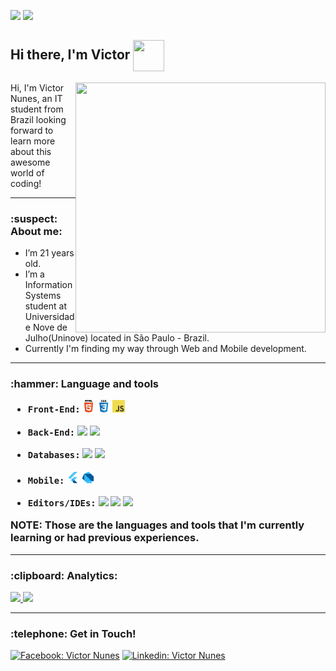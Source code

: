 ![](https://img.shields.io/github/followers/VictorNuPe?logo=github)
![](https://komarev.com/ghpvc/?username=VictorNuPe&color=blue&style=flat)

<h2> Hi there, I'm Victor <img align="center" src="https://media2.giphy.com/media/xT9IgB5Q6QYqarxeIU/giphy.webp?cid=ecf05e479vkv2gcute8g4bncigwpjhog0xeb19xb9e9u2cnp&rid=giphy.webp&ct=s" height="50" width="50"> </h2>

<img align="right" src="https://media.giphy.com/media/dYyRWrXb9OpfYbhNY4/giphy.gif" height="400" width="400">

Hi, I'm Victor Nunes, an IT student from Brazil looking forward to learn more about this awesome world of coding!

<hr>

<h3>:suspect: About me:</h3>

- I’m 21 years old.
- I’m a Information Systems student at Universidade Nove de Julho(Uninove) located in São Paulo - Brazil.
- Currently I'm finding my way through Web and Mobile development.

<hr>

<h3>:hammer: Language and tools</3>

- ``Front-End:``
<code><img height="20" src="https://raw.githubusercontent.com/github/explore/80688e429a7d4ef2fca1e82350fe8e3517d3494d/topics/html/html.png"></code>
<code><img height="20" src="https://raw.githubusercontent.com/github/explore/80688e429a7d4ef2fca1e82350fe8e3517d3494d/topics/css/css.png"></code>
<code><img height="20" src="https://raw.githubusercontent.com/github/explore/80688e429a7d4ef2fca1e82350fe8e3517d3494d/topics/javascript/javascript.png"></code>

- ``Back-End:``
<code><img height="20" src="https://logodownload.org/wp-content/uploads/2016/10/php-logo.png"></code>
<code><img height="20" src="https://upload.wikimedia.org/wikipedia/commons/f/f1/Ruby_logo.png"></code>

- ``Databases:``
<code><img height="20" src="https://d1.awsstatic.com/asset-repository/products/amazon-rds/1024px-MySQL.ff87215b43fd7292af172e2a5d9b844217262571.png"></code>
<code><img height="20" src="https://img1.gratispng.com/20180704/hwt/kisspng-microsoft-sql-server-database-server-computer-icon-database-5b3c51e96f2372.0675852115306797854552.jpg"></code>

- ``Mobile:``
<code><img height="20" src="https://raw.githubusercontent.com/github/explore/80688e429a7d4ef2fca1e82350fe8e3517d3494d/topics/flutter/flutter.png"></code>
<code><img height="20" src="https://raw.githubusercontent.com/github/explore/80688e429a7d4ef2fca1e82350fe8e3517d3494d/topics/dart/dart.png"></code>

- ``Editors/IDEs:``
<code><img height="20" src="https://upload.wikimedia.org/wikipedia/commons/thumb/9/9a/Visual_Studio_Code_1.35_icon.svg/1024px-Visual_Studio_Code_1.35_icon.svg.png"></code>
<code><img height="20" src="https://community.chocolatey.org/content/packageimages/netbeans-php.8.2.png"></code>
<code><img height="20" src="https://cdn.worldvectorlogo.com/logos/eclipse-11.svg"></code>

<p>NOTE: Those are the languages and tools that I'm currently learning or had previous experiences.</p>

<hr>

<h3>:clipboard: Analytics:</h3>

<p align="left">
<a href="https://github.com/GuillaumeFalourd">
  <img height="160em" src="https://github-readme-stats.vercel.app/api?username=VictorNuPe&show_icons=true&theme=radical"/> 
  <img height="160em" src="https://github-readme-stats.vercel.app/api/top-langs/?username=VictorNuPe&hide=scss&layout=compact&theme=radical"/>
</a>
</p>

<hr>

<h3>:telephone: Get in Touch!</h3>

[![Facebook: Victor Nunes](https://img.shields.io/badge/Facebook-1877F2?style=for-the-badge&logo=facebook&logoColor=white
)](https://www.facebook.com/victor.nunes.144/)
[![Linkedin: Victor Nunes](https://img.shields.io/badge/LinkedIn-0077B5?style=for-the-badge&logo=linkedin&logoColor=white)](https://www.linkedin.com/in/victor-nunes-31aa101b9/)

